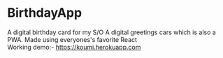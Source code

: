 # BirthdayApp
A digital birthday card for my S/O
A digital greetings cars which is also a PWA. Made using everyones's favorite React
<br />
 Working demo:- https://koumi.herokuapp.com
 
